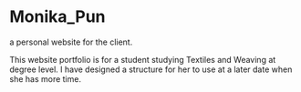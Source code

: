 # Monika_Pun
a personal website for the client.

This website portfolio is for a student studying Textiles and Weaving at degree level. I have designed a structure for her to use at a later date when she has more time.
